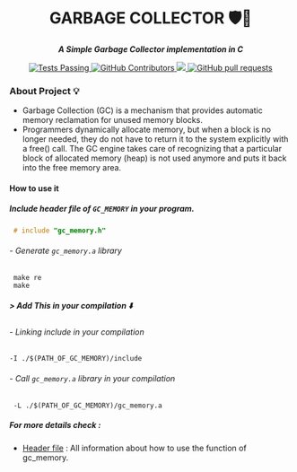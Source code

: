 <h1 align="center">
  GARBAGE COLLECTOR 🛡🔰
</h1>

<p align="center">
	<b><i>  A Simple Garbage Collector implementation in C </i></b><br>
  <p align="center">
    <a href="https://github.com/anuraghazra/github-readme-stats/actions">
      <img alt="Tests Passing" src="https://github.com/anuraghazra/github-readme-stats/workflows/Test/badge.svg" />
    </a>
    <a href="https://github.com/anuraghazra/github-readme-stats/graphs/contributors">
      <img alt="GitHub Contributors" src="https://img.shields.io/github/contributors/anuraghazra/github-readme-stats" />
    </a>
    <a href="https://codecov.io/gh/anuraghazra/github-readme-stats">
      <img src="https://codecov.io/gh/anuraghazra/github-readme-stats/branch/master/graph/badge.svg" />
    <a href="https://github.com/anuraghazra/github-readme-stats/pulls">
      <img alt="GitHub pull requests" src="https://img.shields.io/github/issues-pr/joseph-el/Simple_Garbage_Collector_in_C?color=0088ff" />
    </a>
  </p>
 
 ### About Project 💡
- Garbage Collection (GC) is a mechanism that provides automatic memory reclamation for unused memory blocks.
- Programmers dynamically allocate memory, but when a block is no longer needed, they do not have to return it to the system explicitly with a free() call.   The GC engine takes care of recognizing that a particular block of allocated memory (heap) is not used anymore and puts it back into the free memory area.
#### How to use it
#####  Include header file of ``GC_MEMORY`` in your program.
```C
 # include "gc_memory.h"
```
###### - Generate ``gc_memory.a`` library
```SHELL
 make re
 make
```
##### > Add This in your compilation ⬇️
###### - Linking include  in your compilation
 ```Shell
 -I ./$(PATH_OF_GC_MEMORY)/include
 ```
###### - Call ``gc_memory.a`` library in your compilation
```Shell
 -L ./$(PATH_OF_GC_MEMORY)/gc_memory.a
 ```
##### For more details check :
- [Header file](/include/gc_memory.h#L27) : All information about how to use the function of gc_memory.
 

